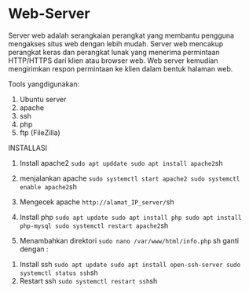 # Web-Server
Server web adalah serangkaian perangkat yang membantu pengguna  mengakses situs web dengan lebih mudah. Server web mencakup perangkat keras dan perangkat lunak yang menerima permintaan HTTP/HTTPS dari klien atau browser web. Web server kemudian mengirimkan respon  permintaan ke klien dalam bentuk halaman web.

Tools yangdigunakan:
1. Ubuntu server
2. apache
3. ssh
4. php
5. ftp (FileZilla)

INSTALLASI 
1. Install apache2
``
sudo apt upddate
sudo apt install apache2
``sh
3. menjalankan apache
``
sudo systemctl start apache2
sudo systemctl enable apache2
``sh
4. Mengecek apache
``
http://alamat_IP_server/
``sh

1. Install php
``
sudo apt update
sudo apt install php
sudo apt install php-mysql
sudo systemctl restart apache2
``sh
2. Menambahkan direktori
``
sudo nano /var/www/html/info.php
`` sh
ganti dengan :
<?php
phpinfo();
?>


1. Install ssh
``
sudo apt update
sudo apt install open-ssh-server
sudo systemctl status ssh
``sh
2. Restart ssh
``
sudo systemctl restart ssh
``sh
